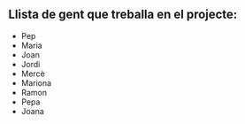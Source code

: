## Llista de gent que treballa en el projecte:
- Pep
- Maria
- Joan
- Jordi
- Mercè
- Mariona
- Ramon
- Pepa
- Joana
